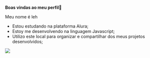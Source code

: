 **Boas vindas ao meu perfil**🖤

Meu nome é leh
- Estou estudando na plataforma Alura;
- Estoy me desenvolvendo na linguagem Javascript;
- Utilizo este local para organizar e compartilhar dos meus projetos desenvolvidos;

![](https://tenor.com/pt-BR/view/httyd-how-to-train-your-dragon-toothless-night-fury-cute-gif-16850781)
